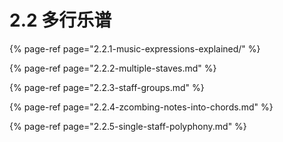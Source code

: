 # 2.2 多行乐谱

{% page-ref page="2.2.1-music-expressions-explained/" %}

{% page-ref page="2.2.2-multiple-staves.md" %}

{% page-ref page="2.2.3-staff-groups.md" %}

{% page-ref page="2.2.4-zcombing-notes-into-chords.md" %}

{% page-ref page="2.2.5-single-staff-polyphony.md" %}





